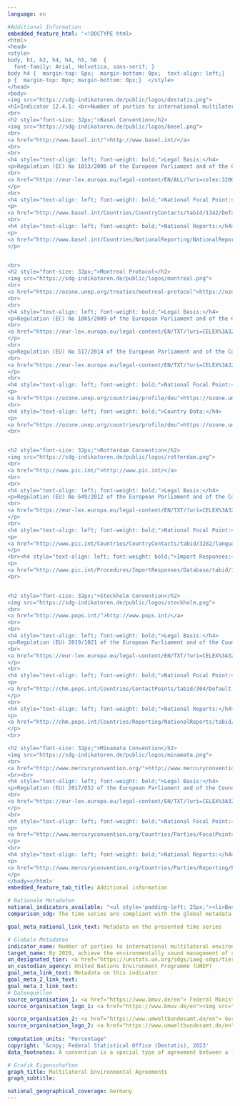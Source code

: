 ```yaml
---
language: en

#Additional Information
embedded_feature_html: '<!DOCTYPE html><html><head><style>body, h1, h2, h4, h4, h5, h6  {  font-family: Arial, Helvetica, sans-serif; }body h4 {  margin-top: 5px;  margin-bottom: 0px;  text-align: left;}p {  margin-top: 0px; margin-bottom: 0px;}  </style></head><body><img src="https://sdg-indikatoren.de/public/logos/destatis.png"><h1>Indicator 12.4.1: <br>Number of parties to international multilateral environmental agreements on hazardous waste, and other chemicals that meet their commitments and obligations in transmitting information as required, by each relevant agreement</h1><br><h2 style="font-size: 32px;">Basel Convention</h2><img src="https://sdg-indikatoren.de/public/logos/basel.png"><br><a href="http://www.basel.int/">http://www.basel.int/</a><br><br><h4 style="text-align: left; font-weight: bold;">Legal Basis:</h4><p>Regulation (EC) No 1013/2006 of the European Parliament and of the Council of 14 June 2006 on shipments of waste<br><a href="https://eur-lex.europa.eu/legal-content/EN/ALL/?uri=celex:32006R1013">https://eur-lex.europa.eu/legal-content/EN/ALL/?uri=celex:32006R1013</a></p><br><h4 style="text-align: left; font-weight: bold;">National Focal Point:</h4><p><a href="http://www.basel.int/Countries/CountryContacts/tabid/1342/Default.aspx">http://www.basel.int/Countries/CountryContacts/tabid/1342/Default.aspx</a></p><br><h4 style="text-align: left; font-weight: bold;">National Reports:</h4><p><a href="http://www.basel.int/Countries/NationalReporting/NationalReports/BC2019Reports/tabid/8645/Default.aspx">http://www.basel.int/Countries/NationalReporting/NationalReports/BC2019Reports/tabid/8645/Default.aspx</a></p><br><h2 style="font-size: 32px;">Montreal Protocol</h2><img src="https://sdg-indikatoren.de/public/logos/montreal.png"><br><a href="https://ozone.unep.org/treaties/montreal-protocol">https://ozone.unep.org/treaties/montreal-protocol</a><br><br><h4 style="text-align: left; font-weight: bold;">Legal Basis:</h4><p>Regulation (EC) No 1005/2009 of the European Parliament and of the Council of 16 September 2009 on substances that deplete the ozone layer (Text with EEA relevance.)<br><a href="https://eur-lex.europa.eu/legal-content/EN/TXT/?uri=CELEX%3A32009R1005&qid=1616423953157">https://eur-lex.europa.eu/legal-content/EN/TXT/?uri=CELEX%3A32009R1005&qid=1616423953157</a></p><br><p>Regulation (EU) No 517/2014 of the European Parliament and of the Council of 16 April 2014 on fluorinated greenhouse gases and repealing Regulation (EC) No 842/2006 (Text with EEA relevance.)<br><a href="https://eur-lex.europa.eu/legal-content/EN/TXT/?uri=CELEX%3A32014R0517&qid=1616424241316">https://eur-lex.europa.eu/legal-content/EN/TXT/?uri=CELEX%3A32014R0517&qid=1616424241316</a></p><br><h4 style="text-align: left; font-weight: bold;">National Focal Point:</h4><p><a href="https://ozone.unep.org/countries/profile/deu">https://ozone.unep.org/countries/profile/deu</a></p><br><h4 style="text-align: left; font-weight: bold;">Country Data:</h4><p><a href="https://ozone.unep.org/countries/profile/deu">https://ozone.unep.org/countries/profile/deu</a></p><br><h2 style="font-size: 32px;">Rotterdam Convention</h2><img src="https://sdg-indikatoren.de/public/logos/rotterdam.png"><br><a href="http://www.pic.int/">http://www.pic.int/</a><br><br><h4 style="text-align: left; font-weight: bold;">Legal Basis:</h4><p>Regulation (EU) No 649/2012 of the European Parliament and of the Council of 4 July 2012 concerning the export and import of hazardous chemicals (Text with EEA relevance.)<br><a href="https://eur-lex.europa.eu/legal-content/EN/TXT/?uri=CELEX%3A32012R0649&qid=1616424284711">https://eur-lex.europa.eu/legal-content/EN/TXT/?uri=CELEX%3A32012R0649&qid=1616424284711</a></p><br><h4 style="text-align: left; font-weight: bold;">National Focal Point:</h4><p><a href="http://www.pic.int/Countries/CountryContacts/tabid/3282/language/en-US/Default.aspx">http://www.pic.int/Countries/CountryContacts/tabid/3282/language/en-US/Default.aspx</a></p><br><h4 style="text-align: left; font-weight: bold;">Import Responses:</h4><p><a href="http://www.pic.int/Procedures/ImportResponses/Database/tabid/1370/language/en-US/Default.aspx">http://www.pic.int/Procedures/ImportResponses/Database/tabid/1370/language/en-US/Default.aspx</a></p><br><h2 style="font-size: 32px;">Stockholm Convention</h2><img src="https://sdg-indikatoren.de/public/logos/stockholm.png"><br><a href="http://www.pops.int/">http://www.pops.int/</a><br><br><h4 style="text-align: left; font-weight: bold;">Legal Basis:</h4><p>Regulation (EU) 2019/1021 of the European Parliament and of the Council of 20 June 2019 on persistent organic pollutants (Text with EEA relevance.)<br><a href="https://eur-lex.europa.eu/legal-content/EN/TXT/?uri=CELEX%3A32019R1021&qid=1616424312742">https://eur-lex.europa.eu/legal-content/EN/TXT/?uri=CELEX%3A32019R1021&qid=1616424312742</a></p><br><h4 style="text-align: left; font-weight: bold;">National Focal Point:</h4><p><a href="http://chm.pops.int/Countries/ContactPoints/tabid/304/Default.aspx">http://chm.pops.int/Countries/ContactPoints/tabid/304/Default.aspx</a></p><br><h4 style="text-align: left; font-weight: bold;">National Reports:</h4><p><a href="http://chm.pops.int/Countries/Reporting/NationalReports/tabid/3668/Default.aspx">http://chm.pops.int/Countries/Reporting/NationalReports/tabid/3668/Default.aspx</a></p><br><h2 style="font-size: 32px;">Minamata Convention</h2><img src="https://sdg-indikatoren.de/public/logos/minamata.png"><br><a href="http://www.mercuryconvention.org/">http://www.mercuryconvention.org/</a><br><br><h4 style="text-align: left; font-weight: bold;">Legal Basis:</h4><p>Regulation (EU) 2017/852 of the European Parliament and of the Council of 17 May 2017 on mercury, and repealing Regulation (EC) No 1102/2008 (Text with EEA relevance.<br><a href="https://eur-lex.europa.eu/legal-content/EN/TXT/?uri=CELEX%3A32017R0852&qid=1616424340862">https://eur-lex.europa.eu/legal-content/EN/TXT/?uri=CELEX%3A32017R0852&qid=1616424340862</a></p><br><h4 style="text-align: left; font-weight: bold;">National Focal Point:</h4><p><a href="http://www.mercuryconvention.org/Countries/Parties/FocalPoints/tabid/7708/language/en-US/Default.aspx">http://www.mercuryconvention.org/Countries/Parties/FocalPoints/tabid/7708/language/en-US/Default.aspx</a></p><br><h4 style="text-align: left; font-weight: bold;">National Reports:</h4><p><a href="http://www.mercuryconvention.org/Countries/Parties/Reporting/Firstnationalshortreport2019/tabid/8635/language/en-US/Default.aspx">http://www.mercuryconvention.org/Countries/Parties/Reporting/Firstnationalshortreport2019/tabid/8635/language/en-US/Default.aspx</a></p></body></html>'
embedded_feature_tab_title: Additional information    

# Nationale Metadaten    
national_indicators_available: "<ul style='padding-left: 25px;'><li>Basel Convention</li> <li> Montreal Protocol</li> <li> Rotterdam Convention</li> <li> Stockholm Convention</li> <li> Minamata Convention</li></ul>"    
comparison_sdg: The time series are compliant with the global metadata.    

goal_meta_national_link_text: Metadata on the presented time series    

# Globale Metadaten    
indicator_name: Number of parties to international multilateral environmental agreements on hazardous waste, and other chemicals that meet their commitments and obligations in transmitting information as required, by each relevant agreement    
target_name: By 2020, achieve the environmentally sound management of chemicals and all wastes throughout their life cycle, in accordance with agreed international frameworks, and significantly reduce their release to air, water and soil in order to minimize their adverse impacts on human health and the environment    
un_designated_tier: <a href="https://unstats.un.org/sdgs/iaeg-sdgs/tier-classification/" title="Click here for more information on the UN tier classification."  target="_blank">Tier I</a>    
un_custodian_agency: United Nations Environment Programme (UNEP)    
goal_meta_link_text: Metadata on this indicator    
goal_meta_2_link_text:     
goal_meta_3_link_text:         
# Datenquellen
source_organisation_1: <a href="https://www.bmuv.de/en"> Federal Ministry for the Environment, Nature Conservation, Nuclear Safety and Consumer Protection </a>
source_organisation_logo_1: <a href="https://www.bmuv.de/en"><img src="https://g205sdgs.github.io/sdg-indicators/public/OrgImgEn/bmuv.png" alt="Logo bmuv" style="height:60px; width:148px"/></a>

source_organisation_2: <a href="https://www.umweltbundesamt.de/en"> German Environment Agency </a>
source_organisation_logo_2: <a href="https://www.umweltbundesamt.de/en"><img src="https://g205sdgs.github.io/sdg-indicators/public/OrgImgEn/uba.png" alt="Logo uba" style="height:60px; width:148px"/></a>
    
computation_units: "Percentage"    
copyright: '&copy; Federal Statistical Office (Destatis), 2023'    
data_footnotes: A convention is a special type of agreement between a large number of countries. In a convention, countries come together to discuss a global issue and reach a consensus about the procedures they should take in response. Unlike treaties, conventions are not necessarily legally binding, and they can act more as frameworks or concepts that do not include specific measures. Protocols are similar to treaties, but they generally amend, supplement, or clarify an agreement.<br>• Data is calculated over a reporting cycle of the previous 5 years; the first reporting cycle covers the period 2010-2014.    

# Grafik Eigenschaften    
graph_title: Multilateral Environmental Agreements
graph_subtitle:     

national_geographical_coverage: Germany    
---
```


<span></span>